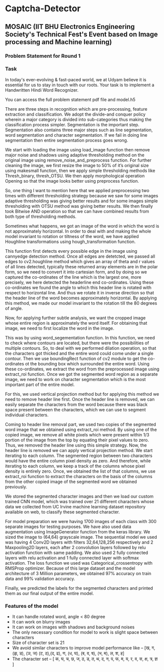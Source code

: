# Captcha-Detector
## MOSAIC (IIT BHU Electronics Engineering Society's Technical Fest's Event based on Image processing and Machine learning)
### Problem Statement for Round 1 
### Task 
In today's ever-evolving & fast-paced world, we at Udyam 
believe it is essential for us to stay in touch with our roots. Your 
task is to implement a Handwritten Hindi Word Recognizer. 

You can access the full problem statement pdf file and model.h5

There are three steps in recognition which are pre-processing, feature extraction and classification.
We adopt the divide-and conquer policy wherein a major category is divided into sub-categories thus making the classification process simpler. 
Segmentation is the important step. Segmentation also contains three major steps such as line segmentation, word segmentation and character segmentation. If we fail in doing line segmentation then entire segmentation process goes wrong.


We start with loading the image using load_image function then remove major noise and shadows using adaptive thresholding method on the original image using remove_noise_and_preprocess function. For further cleaning the image, we first resize the image to 50% of it’s original size using makesmall function, then we apply simple thresholding methods like Thresh_binary, thresh_OTSU. We then apply morphological operation Opening so that the image looks better using preprocess function. 


So, one thing I want to mention here that we applied preprocessing two times with different thresholding strategy because we saw for some images adaptive thresholding was giving better results and for some images simple thresholding with OTSU method was giving better results. We then finally took Bitwise AND operation so that we can have combined results from both type of thresholding methods.

Sometimes what happens, we got an image of the word in which the word is not approximately horizontal. In order to deal with and making the whole model invariant to rotation or tiltness of the word, we have applied Houghline transformations using hough_transformation function.


This function first detects every possible edge in the image using cannyedge detection method. Once all edges are detetcted, we passed all edges to cv2.houghline method which gives an array of theta and r values of all lines detected, typically these returned array elements are in the polar form, so we need to convert it into cartesian form, and by doing so we captured the co-ordinates of the line which is the largest one, more precisely, we here detected the headerline end co-ordinates. Using these co-ordinates we found the angle to which this header line is rotated with respect to horizontal line. And thus we rotate it in inverse direction so that the header line of the word becomes approximately horizontal. By applying this method, we made our model invariant to the rotation till the 80 degrees of angle.

Now, for applying further subtle analysis, we want the cropped image whose entire region is approximately the word itself. For obtaining that image, we need to first localize the word in the image. 

This was by using word_segementation function. In this function, we need to check where contours are located, but there were the possibilities of multiple contours. So, to deal with we performed dilation operation, so that the characters got thicked and the entire word could come under a single contour.
Then we use boundingRect function of cv2 module to get the co-ordinates ot the bounding box which surrounded the entire word. Using these co-ordinates, we extract the word from the preprocessed image using extract_roi function.
Once we got the segmented word region as a separate image, we need to work on character segmentation which is the most important part of the entire model.


For this, we used vertical projection method but for applying this method we need to remove header line first. Once the header line is removed, we can easily separate the characters from the word because there was black space present between the characters, which we can use to segment individual characters.

Coming to header line removal part, we used two copies of the segmented word image that we obtained using extract_roi method. By using one of the copied image, we remove all white pixels which were present within 1/3 portion of the image from the top by equating their pixel values to zero. Thus, we removed the header line using this simple strategy. Now, the header line is removed we can apply vertical projection method. We start iterating to each column. The segmented region between two characters would have the entire column pixel density as zero. And therefore, while iterating to each column, we keep a track of the columns whose pixel density is entirely zero. Once, we obtained the list of that columns, we use extract_roi function to extract the characters on the basis of the columns from the other copied image of the segmented word we obtained previously.

We stored the segmented character images and then we load our custom trained CNN model, which was trained over 21 different characters whose data we collected from UC Irvine machine learning dataset repository available on web, to classify these segmented character.

For model preparation we were having 1700 images of each class with 300 separate images for testing purposes. We have also used data augmentation using ImageGenerator function from the keras library. We sized the image to (64,64) grayscale image. The sequential model we used was having 4 Conv2D layers with filters 32,64,128,256 respectively and 2 Maxpooling2D layers, each after 2 convolution layers followed by relu activation function with same padding. We also used 2 fully connected layers with relu activation and 1 fully connected layer with softmax activation. The loss function we used was Categorical_crossentropy with RMSProp optimizer.
Because of this large dataset and the model architecture of 3 Million parameters, we obtained 97% accuracy on train data and 99% validation accuracy.

Finally, we predicted the labels for the segmented characters and printed them as our final output of the entire model.


### Features of the model 
 - It can handle rotated word, angle < 80 degree
 - It can work on blurry images 
 - It can work on images with shadows and background noises
 - The only necessary condition for model to work is slight space between characters
 - Size of character set is 21 
 - We avoid similar characters to improve model performance like –
    [ख, ग, (झ, ड), (ञ, ज) (ट, ठ),(द, ढ), ण, (ध, घ), (ब, व, ष), (भ, म), ल, श, ह]
 - The character set – 
      [ क, घ, च, छ, ज, ठ, ड, त, थ, द, न, प, फ, म, य, र, व, स, क्ष, त्र, ज्ञ ]
